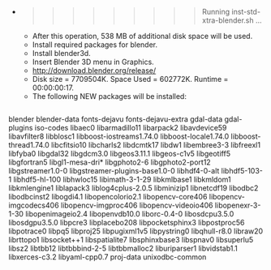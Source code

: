 * >>>>>>>>> Running inst-std-xtra-blender.sh ...
  * After this operation, 538 MB of additional disk space will be used.
  * Install required packages for blender.
  * Install blender3d.
  * Insert Blender 3D menu in Graphics.
  * http://download.blender.org/release/
  * Disk size = 7709504K. Space Used = 602772K. Runtime = 00:00:00:17.
  * The following NEW packages will be installed:
  ```bash
blender blender-data fonts-dejavu fonts-dejavu-extra gdal-data
gdal-plugins iso-codes libaec0 libarmadillo11 libarpack2
libavdevice59 libavfilter8 libblosc1 libboost-iostreams1.74.0 libboost-locale1.74.0
libboost-thread1.74.0 libcfitsio10 libcharls2 libdcmtk17 libdw1
libembree3-3 libfreexl1 libfyba0 libgdal32 libgdcm3.0
libgeos3.11.1 libgeos-c1v5 libgeotiff5 libgfortran5 libgl1-mesa-dri*
libgphoto2-6 libgphoto2-port12 libgstreamer1.0-0 libgstreamer-plugins-base1.0-0 libhdf4-0-alt
libhdf5-103-1 libhdf5-hl-100 libhwloc15 libimath-3-1-29 libkmlbase1
libkmldom1 libkmlengine1 liblapack3 liblog4cplus-2.0.5 libminizip1
libnetcdf19 libodbc2 libodbcinst2 libogdi4.1 libopencolorio2.1
libopencv-core406 libopencv-imgcodecs406 libopencv-imgproc406 libopencv-videoio406 libopenexr-3-1-30
libopenimageio2.4 libopenvdb10.0 liborc-0.4-0 libosdcpu3.5.0 libosdgpu3.5.0
libpcre3 libplacebo208 libpocketsphinx3 libpostproc56 libpotrace0
libpq5 libproj25 libpugixml1v5 libpystring0 libqhull-r8.0
libraw20 librttopo1 libsocket++1 libspatialite7 libsphinxbase3
libspnav0 libsuperlu5 libsz2 libtbb12 libtbbbind-2-5
libtbbmalloc2 liburiparser1 libvidstab1.1 libxerces-c3.2 libyaml-cpp0.7
proj-data unixodbc-common
  ```
